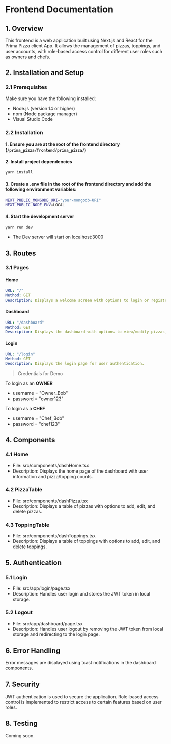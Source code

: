 # Frontend Documentation

## 1. Overview
This frontend is a web application built using Next.js and React for the Prima Pizza client App. It allows the management of pizzas, toppings, and user accounts, with role-based access control for different user roles such as owners and chefs.

## 2. Installation and Setup

### 2.1 Prerequisites
Make sure you have the following installed:
- Node.js (version 14 or higher)
- npm (Node package manager)
- Visual Studio Code

### 2.2 Installation

#### 1. Ensure you are at the root of the frontend directory (`/prima_pizza/frontend/prima_pizza/`)

#### 2. Install project dependencies
```bash
yarn install
```

#### 3. Create a .env file in the root of the frontend directory and add the following environment variables:
```bash
NEXT_PUBLIC_MONGODB_URI="your-mongodb-URI"
NEXT_PUBLIC_NODE_ENV=LOCAL
```

#### 4. Start the development server
```bash
yarn run dev
```

- The Dev server will start on localhost:3000


## 3. Routes

### 3.1 Pages

#### Home 
```yaml
URL: "/"
Method: GET
Description: Displays a welcome screen with options to login or register
```


#### Dashboard
```yaml
URL: "/dashboard"
Method: GET
Description: Displays the dashboard with options to view/modify pizzas, view/modify toppings, and account settings.
```

#### Login 
```yaml
URL: "/login"
Method: GET
Description: Displays the login page for user authentication.
```

> Credentials for Demo

To login as an <b>OWNER</b>
<ul>
  <li>username = "Owner_Bob"
  <li>password = "owner123"
</ul>

To login as a <b>CHEF</b>
<ul>
  <li>username = "Chef_Bob"
  <li>password = "chef123"
</ul>


## 4. Components

### 4.1 Home

<ul>
  <li>File: src/components/dashHome.tsx</li>
  <li>Description: Displays the home page of the dashboard with user information and pizza/topping counts.</li>
</ul>

### 4.2 PizzaTable

<ul>
<li>File: src/components/dashPizza.tsx</li>
<li>Description: Displays a table of pizzas with options to add, edit, and delete pizzas.</li>
</ul>

### 4.3 ToppingTable

<ul>
  <li>File: src/components/dashToppings.tsx</li>
  <li>Description: Displays a table of toppings with options to add, edit, and delete toppings.</li>
</ul>

## 5. Authentication

### 5.1 Login

<ul>
  <li>File: src/app/login/page.tsx</li>
  <li>Description: Handles user login and stores the JWT token in local storage.</li>
</ul>

### 5.2 Logout

<ul>
  <li>File: src/app/dashboard/page.tsx</li>
  <li>Description: Handles user logout by removing the JWT token from local storage and redirecting to the login page.</li>
</ul>


## 6. Error Handling

Error messages are displayed using toast notifications in the dashboard components.

## 7. Security

JWT authentication is used to secure the application.
Role-based access control is implemented to restrict access to certain features based on user roles.

## 8. Testing

Coming soon.